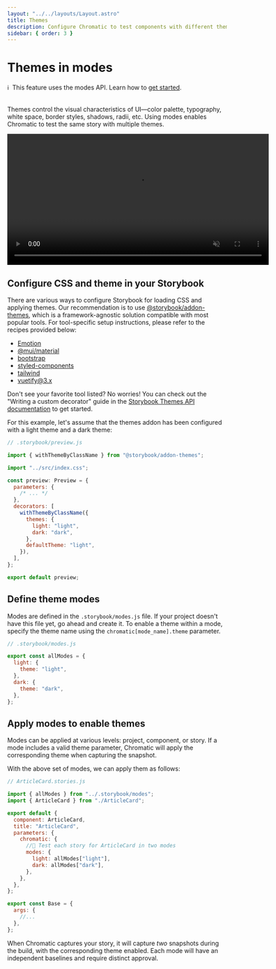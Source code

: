 ```yaml
---
layout: "../../layouts/Layout.astro"
title: Themes
description: Configure Chromatic to test components with different themes
sidebar: { order: 3 }
---
```


# Themes in modes

<div class="aside" style="margin-bottom: 2rem;">
ℹ️&nbsp;&nbsp;This feature uses the modes API. Learn how to <a href="/docs/modes">get started</a>.
</div>

Themes control the visual characteristics of UI—color palette, typography, white space, border styles, shadows, radii, etc. Using modes enables Chromatic to test the same story with multiple themes.

<video autoPlay muted playsInline loop width="600px" class="center">
  <source src="assets/theme-switcher.mp4" type="video/mp4" />
</video>

## Configure CSS and theme in your Storybook

There are various ways to configure Storybook for loading CSS and applying themes. Our recommendation is to use [@storybook/addon-themes](https://github.com/storybookjs/storybook/tree/next/code/addons/themes), which is a framework-agnostic solution compatible with most popular tools.
For tool-specific setup instructions, please refer to the recipes provided below:

- [Emotion](https://github.com/storybookjs/storybook/tree/next/code/addons/themes/docs/getting-started/emotion.md)
- [@mui/material](https://github.com/storybookjs/storybook/tree/next/code/addons/themes/docs/getting-started/material-ui.md)
- [bootstrap](https://github.com/storybookjs/storybook/tree/next/code/addons/themes/docs/getting-started/bootstrap.md)
- [styled-components](https://github.com/storybookjs/storybook/tree/next/code/addons/themes/docs/getting-started/styled-components.md)
- [tailwind](https://github.com/storybookjs/storybook/tree/next/code/addons/themes/docs/getting-started/tailwind.md)
- [vuetify@3.x](https://github.com/storybookjs/storybook/blob/next/code/addons/themes/docs/api.md#writing-a-custom-decorator)

Don't see your favorite tool listed? No worries! You can check out the "Writing a custom decorator" guide in the [Storybook Themes API documentation](https://github.com/storybookjs/storybook/blob/next/code/addons/themes/docs/api.md#writing-a-custom-decorator) to get started.

For this example, let's assume that the themes addon has been configured with a light theme and a dark theme:

```jsx
// .storybook/preview.js

import { withThemeByClassName } from "@storybook/addon-themes";

import "../src/index.css";

const preview: Preview = {
  parameters: {
    /* ... */
  },
  decorators: [
    withThemeByClassName({
      themes: {
        light: "light",
        dark: "dark",
      },
      defaultTheme: "light",
    }),
  ],
};

export default preview;
```

## Define theme modes

Modes are defined in the `.storybook/modes.js` file. If your project doesn't have this file yet, go ahead and create it. To enable a theme within a mode, specify the theme name using the `chromatic[mode_name].theme` parameter.

```jsx
// .storybook/modes.js

export const allModes = {
  light: {
    theme: "light",
  },
  dark: {
    theme: "dark",
  },
};
```

## Apply modes to enable themes

Modes can be applied at various levels: project, component, or story. If a mode includes a valid theme parameter, Chromatic will apply the corresponding theme when capturing the snapshot.

With the above set of modes, we can apply them as follows:

```jsx
// ArticleCard.stories.js

import { allModes } from "../.storybook/modes";
import { ArticleCard } from "./ArticleCard";

export default {
  component: ArticleCard,
  title: "ArticleCard",
  parameters: {
    chromatic: {
      //🔶 Test each story for ArticleCard in two modes
      modes: {
        light: allModes["light"],
        dark: allModes["dark"],
      },
    },
  },
};

export const Base = {
  args: {
    //...
  },
};
```

When Chromatic captures your story, it will capture *two* snapshots during the build, with the corresponding theme enabled. Each mode will have an independent baselines and require distinct approval.
